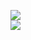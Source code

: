 [![](https://img.shields.io/badge/Made%20With-Github%20Spray-lightgrey.svg?style=for-the-badge&logo=github)](https://github.com/Annihil/github-spray#23383)  
[![](https://i.imgur.com/2DrTn0Z.gif)](https://github.com/Annihil/github-spray)